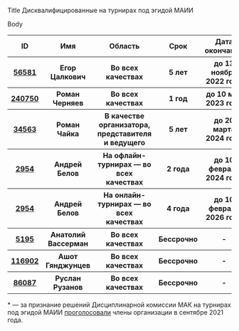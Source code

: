 Title
Дисквалифицированные на турнирах под эгидой МАИИ

Body
<table class="uk-table uk-table-divider uk-table-hover">
<thead>
  <tr>
  <th>ID</th>
  <th>Имя</th>
  <th>Область</th>
  <th>Срок</th>
  <th>Дата окончания</th>
  <th>Комментарий</th>
  </tr>
</thead>
<tbody>
<tr>
  <th><a href="http://rating.chgk.info/player/56581">56581</a></th>
  <th>Егор Цалкович</th>
  <th>Во всех качествах</th>
  <th>5 лет</th>
  <th>до 13 ноября 2022 года</th>
  <th>По <a href="https://teletype.in/@diskom/mak_13.11.2017">решению ДК МАК</a>*</th>
  </tr>
<tr>
  <th><a href="http://rating.chgk.info/player/240750">240750</a></th>
  <th>Роман Черняев</th>
  <th>Во всех качествах</th>
  <th>1 год</th>
  <th>до 10 мая 2023 года</th>
  <th>По <a href="https://www.maii.li/docs/2022-05-09-reshenie-disciplinarnoj-gruppy-3-(po-povodu-zayavlenij-romana-chernyaeva)/">решению ДГ №3</a>*</th>
  </tr>
<tr>
  <th><a href="http://rating.chgk.info/player/34563">34563</a></th>
  <th>Роман Чайка</th>
  <th>В качестве организатора, представителя и ведущего</th>
  <th>5 лет</th>
  <th>до 20 марта 2024 года</th>
  <th>По <a href="https://teletype.in/@diskom/mak_20.03.2019">решению ДК МАК</a>*</th>
  </tr>
<tr>
  <th><a href="http://rating.chgk.info/player/2954">2954</a></th>
  <th>Андрей Белов</th>
  <th>На офлайн-турнирах — во всех качествах</th>
  <th>2 года</th>
  <th>до 10 февраля 2024 года</th>
  <th>По <a href="https://www.maii.li/docs/2022-02-10-reshenie-dg-2-(po-povodu-diskvalifikacii-andreya-belova)/">решению ДГ №2</a></th>
  </tr>
<tr>
  <th><a href="http://rating.chgk.info/player/2954">2954</a></th>
  <th>Андрей Белов</th>
  <th>На онлайн-турнирах — во всех качествах</th>
  <th>4 года</th>
  <th>до 10 февраля 2026 года</th>
  <th>По <a href="https://www.maii.li/docs/2022-02-10-reshenie-dg-2-(po-povodu-diskvalifikacii-andreya-belova)/">решению ДГ №2</a></th>
  </tr>
<tr>
  <th><a href="http://rating.chgk.info/player/5195">5195</a></th>
  <th>Анатолий Вассерман</th>
  <th>Во всех качествах</th>
  <th>Бессрочно</th>
  <th>-</th>
  <th>По <a href="https://www.chgk.info/docs/2022-05-02-protokol-obshego-sobraniya-maii-ot-30.04.2022/">решению ОС МАИИ</a>*</th>
  </tr>
<tr>
  <th><a href="http://rating.chgk.info/player/116902">116902</a></th>
  <th>Ашот Гянджунцев</th>
  <th>Во всех качествах</th>
  <th>Бессрочно</th>
  <th>-</th>
  <th>По <a href="https://teletype.in/@diskom/mak_11.01.2019">решению ДК МАК</a>*</th>
  </tr>
<tr>
  <th><a href="http://rating.chgk.info/player/86087">86087</a></th>
  <th>Руслан Рузанов</th>
  <th>Во всех качествах</th>
  <th>Бессрочно</th>
  <th>-</th>
  <th>По <a href="https://teletype.in/@diskom/mak_09.09.2015_3">решению ДК МАК</a>*</th>
  </tr>
</tbody>
</table>

\* — за признание решений Дисциплинарной комиссии МАК на турнирах под эгидой МАИИ [проголосовали](https://www.chgk.info/news/2021-09-14-diskvalifikacii-dk-mak:-rezultaty-pervogo-golosovaniya-i-anons-povtornogo/) члены организации в сентябре 2021 года.
